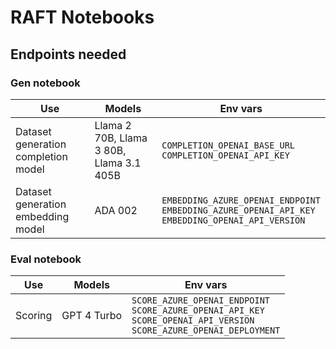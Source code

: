 # RAFT Notebooks

## Endpoints needed

### Gen notebook

| Use | Models | Env vars |
| --- | --- | --- |
| Dataset generation completion model | Llama 2 70B, Llama 3 80B, Llama 3.1 405B | `COMPLETION_OPENAI_BASE_URL`<br>`COMPLETION_OPENAI_API_KEY` |
| Dataset generation embedding model | ADA 002 | `EMBEDDING_AZURE_OPENAI_ENDPOINT`<br>`EMBEDDING_AZURE_OPENAI_API_KEY`<br>`EMBEDDING_OPENAI_API_VERSION` |

### Eval notebook

| Use | Models | Env vars |
| --- | --- | --- |
| Scoring | GPT 4 Turbo | `SCORE_AZURE_OPENAI_ENDPOINT`<br>`SCORE_AZURE_OPENAI_API_KEY`<br>`SCORE_OPENAI_API_VERSION`<br>`SCORE_AZURE_OPENAI_DEPLOYMENT` |
